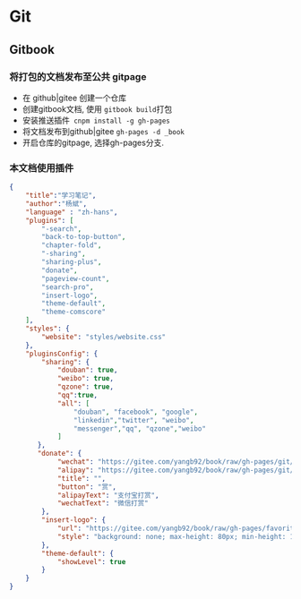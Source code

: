 # Git

## Gitbook

### 将打包的文档发布至公共 gitpage

* 在 github|gitee 创建一个仓库
* 创建gitbook文档, 使用 `gitbook build`打包
* 安装推送插件` cnpm install -g gh-pages`
* 将文档发布到github|gitee `gh-pages -d _book`
* 开启仓库的gitpage, 选择gh-pages分支. 

### 本文档使用插件

```json
{
    "title":"学习笔记",
    "author":"杨斌",
    "language" : "zh-hans",
    "plugins": [
        "-search",
        "back-to-top-button",
        "chapter-fold",
        "-sharing", 
        "sharing-plus",
        "donate",
        "pageview-count",
        "search-pro",
        "insert-logo",
        "theme-default",
        "theme-comscore"
    ], 
    "styles": {
        "website": "styles/website.css"
    },
    "pluginsConfig": {
        "sharing": {
            "douban": true,
            "weibo": true,
            "qzone": true,
            "qq":true,
            "all": [
                "douban", "facebook", "google",
                "linkedin","twitter", "weibo", 
                "messenger","qq", "qzone","weibo"
            ]
       },
       "donate": {
            "wechat": "https://gitee.com/yangb92/book/raw/gh-pages/git/wxpay.png",
            "alipay": "https://gitee.com/yangb92/book/raw/gh-pages/git/alipay.png",
            "title": "",
            "button": "赏",
            "alipayText": "支付宝打赏",
            "wechatText": "微信打赏"
        },
        "insert-logo": {
            "url": "https://gitee.com/yangb92/book/raw/gh-pages/favorite.png",
            "style": "background: none; max-height: 80px; min-height: 10px"
        },
        "theme-default": {
            "showLevel": true
        }
    }
}
```

